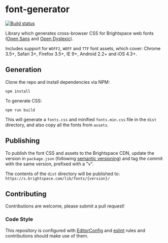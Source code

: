 # font-generator
[![Build status][ci-image]][ci-url]

Library which generates cross-browser CSS for Brightspace web fonts ([Open Sans](https://fonts.google.com/specimen/Open%20Sans) and [Open Dyslexic](https://github.com/antijingoist/open-dyslexic)).

Includes support for `WOFF2`, `WOFF` and `TTF` font assets, which cover: Chrome 3.5+, Safari 3+, Firefox 3.5+, IE 9+, Android 2.2+ and iOS 4.3+.

## Generation

Clone the repo and install dependencies via NPM:

```shell
npm install
```

To generate CSS:

```shell
npm run build
```

This will generate a `fonts.css` and minified `fonts.min.css` file in the `dist` directory, and also copy all the fonts from `assets`.

## Publishing

To publish the font CSS and assets to the Brightspace CDN, update the version in `package.json` (following [semantic versioning](http://semver.org/)) and tag the commit with the same version, prefixed with a "v".

The contents of the `dist` directory will be published to: `https://s.brightspace.com/lib/fonts/{version}/`

## Contributing
Contributions are welcome, please submit a pull request!

### Code Style

This repository is configured with [EditorConfig](http://editorconfig.org) and [eslint](http://eslint.org/) rules and contributions should make use of them.

[ci-url]: https://travis-ci.org/Brightspace/font-generator
[ci-image]: https://img.shields.io/travis/Brightspace/font-generator.svg
